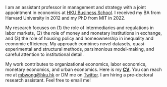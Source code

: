 I am an assistant professor in management and strategy with a joint appointment in economics at [HKU Business School](https://www.hkubs.hku.hk/). I received my BA from Harvard University in 2012 and my PhD from MIT in 2022. 

My research focuses on (1) the role of intermediaries and regulations in labor markets, (2) the role of money and monetary institutions in exchange, and (3) the role of housing policy and homeownership in inequality and economic efficiency. My approach combines novel datasets, quasi-experimental and structural methods, parsimonious model-making, and careful attention to institutional detail. 

My work contributes to organizational economics, labor economics, monetary economics, and urban economics. Here is my __[CV](/pdf/CV.pdf)__. You can reach me at [mbwong@hku.hk](mailto:mbwong@hku.hk) or DM me on [Twitter](https://twitter.com/mbwong). I am hiring a pre-doctoral research assistant. Feel free to email me! 

